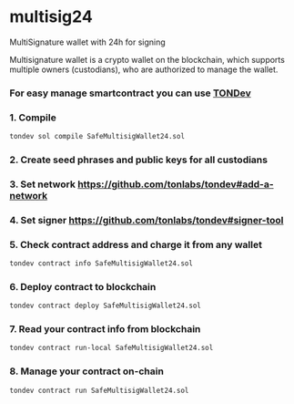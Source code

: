 # multisig24
MultiSignature wallet with 24h for signing

Multisignature wallet is a crypto wallet on the blockchain, which supports multiple owners (custodians), who are authorized to manage the wallet.

### For easy manage smartcontract you can use [TONDev](https://github.com/tonlabs/tondev#tondev)

### 1. Compile
```bash
tondev sol compile SafeMultisigWallet24.sol
```
### 2. Create seed phrases and public keys for all custodians

### 3. Set network https://github.com/tonlabs/tondev#add-a-network

### 4. Set signer https://github.com/tonlabs/tondev#signer-tool

### 5. Check contract address and charge it from any wallet
```bash
tondev contract info SafeMultisigWallet24.sol
```
### 6. Deploy contract to blockchain
```bash
tondev contract deploy SafeMultisigWallet24.sol
```
### 7. Read your contract info from blockchain
```bash
tondev contract run-local SafeMultisigWallet24.sol
```
### 8. Manage your contract on-chain
```bash
tondev contract run SafeMultisigWallet24.sol
```



